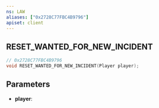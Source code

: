 ```yaml
---
ns: LAW
aliases: ["0x2728C77FBC4B9796"]
apiset: client
---
```

## RESET_WANTED_FOR_NEW_INCIDENT

```c
// 0x2728C77FBC4B9796
void RESET_WANTED_FOR_NEW_INCIDENT(Player player);
```


## Parameters
* **player**:



